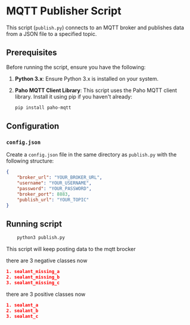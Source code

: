 # MQTT Publisher Script

This script (`publish.py`) connects to an MQTT broker and publishes data from a JSON file to a specified topic.

## Prerequisites

Before running the script, ensure you have the following:

1. **Python 3.x**: Ensure Python 3.x is installed on your system.
2. **Paho MQTT Client Library**: This script uses the Paho MQTT client library. Install it using pip if you haven't already:

    ```bash
    pip install paho-mqtt
    ```

## Configuration

### `config.json`

Create a `config.json` file in the same directory as `publish.py` with the following structure:

```json
{
    "broker_url": "YOUR_BROKER_URL",
    "username": "YOUR_USERNAME",
    "password": "YOUR_PASSWORD",
    "broker_port": 8883,
    "publish_url": "YOUR_TOPIC"
}
```



##  Running script 

```bash
    python3 publish.py
```


This script will keep posting data to the mqtt brocker 

there are 3 negative classes now 
```json
1. sealant_missing_a 
2. sealant_missing_b
3. sealant_missing_c
```

there are 3 positive classes now 
```json
1. sealant_a 
2. sealant_b
3. sealant_c
```


